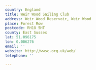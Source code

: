 ```yaml
---
country: England
title: Weir Wood Sailing Club
address: Weir Wood Reservoir, Weir Wood
place: Forest Row
postcode: RH18 5HT
county: East Sussex
lat: 51.096175
lon: 0.006276
email: ''
website: http://wwsc.org.uk/web/
telephone: ''

---
```

